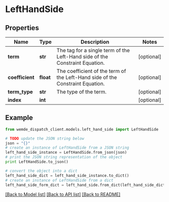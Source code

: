 # LeftHandSide


## Properties

Name | Type | Description | Notes
------------ | ------------- | ------------- | -------------
**term** | **str** | The tag for a single term of the Left-Hand side of the Constraint Equation. | [optional] 
**coefficient** | **float** | The coefficient of the term of the Left-Hand side of the Constraint Equation. | [optional] 
**term_type** | **str** | The type of the term. | [optional] 
**index** | **int** |  | [optional] 

## Example

```python
from wemde_dispatch_client.models.left_hand_side import LeftHandSide

# TODO update the JSON string below
json = "{}"
# create an instance of LeftHandSide from a JSON string
left_hand_side_instance = LeftHandSide.from_json(json)
# print the JSON string representation of the object
print LeftHandSide.to_json()

# convert the object into a dict
left_hand_side_dict = left_hand_side_instance.to_dict()
# create an instance of LeftHandSide from a dict
left_hand_side_form_dict = left_hand_side.from_dict(left_hand_side_dict)
```
[[Back to Model list]](../README.md#documentation-for-models) [[Back to API list]](../README.md#documentation-for-api-endpoints) [[Back to README]](../README.md)


